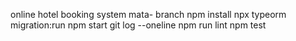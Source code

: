 online hotel booking system 
mata- branch
npm install
npx typeorm migration:run
npm start
git log --oneline
npm run lint
npm test